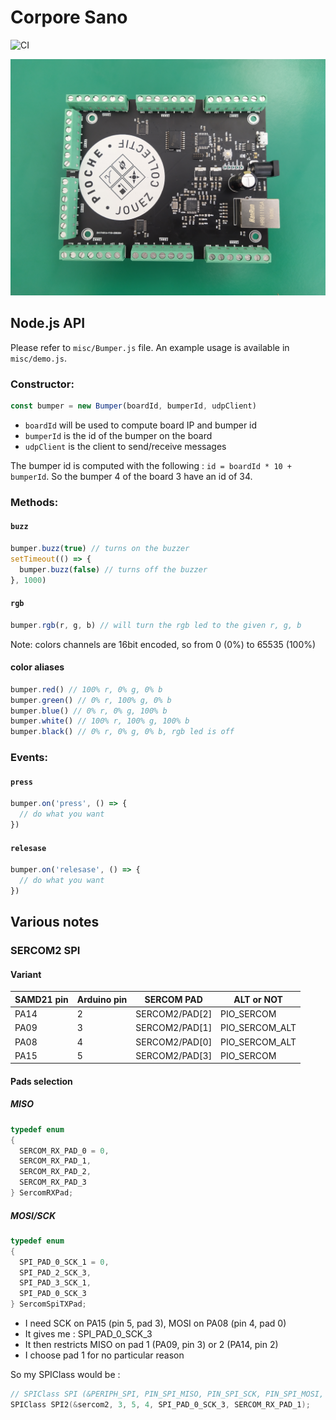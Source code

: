 # Corpore Sano

![CI](https://github.com/xseignard/corpore-sano/workflows/CI/badge.svg)

![board](./.github/images/board.jpg)

## Node.js API

Please refer to `misc/Bumper.js` file. An example usage is available in `misc/demo.js`.

### Constructor:

```js
const bumper = new Bumper(boardId, bumperId, udpClient)
```

- `boardId` will be used to compute board IP and bumper id
- `bumperId` is the id of the bumper on the board
- `udpClient` is the client to send/receive messages

The bumper id is computed with the following : `id = boardId * 10 + bumperId`. So the bumper 4 of the board 3 have an id of 34.

### Methods:

#### `buzz`

```js
bumper.buzz(true) // turns on the buzzer
setTimeout(() => {
  bumper.buzz(false) // turns off the buzzer
}, 1000)
```

#### `rgb`

```js
bumper.rgb(r, g, b) // will turn the rgb led to the given r, g, b
```

Note: colors channels are 16bit encoded, so from 0 (0%) to 65535 (100%)

#### color aliases

```js
bumper.red() // 100% r, 0% g, 0% b
bumper.green() // 0% r, 100% g, 0% b
bumper.blue() // 0% r, 0% g, 100% b
bumper.white() // 100% r, 100% g, 100% b
bumper.black() // 0% r, 0% g, 0% b, rgb led is off
```

### Events:

#### `press`

```js
bumper.on('press', () => {
  // do what you want
})
```

#### `relesase`

```js
bumper.on('relesase', () => {
  // do what you want
})
```

## Various notes

### SERCOM2 SPI

#### Variant

| SAMD21 pin | Arduino pin | SERCOM PAD     | ALT or NOT     |
| ---------- | ----------- | -------------- | -------------- |
| PA14       | 2           | SERCOM2/PAD[2] | PIO_SERCOM     |
| PA09       | 3           | SERCOM2/PAD[1] | PIO_SERCOM_ALT |
| PA08       | 4           | SERCOM2/PAD[0] | PIO_SERCOM_ALT |
| PA15       | 5           | SERCOM2/PAD[3] | PIO_SERCOM     |

#### Pads selection

##### MISO

```cpp
typedef enum
{
  SERCOM_RX_PAD_0 = 0,
  SERCOM_RX_PAD_1,
  SERCOM_RX_PAD_2,
  SERCOM_RX_PAD_3
} SercomRXPad;
```

##### MOSI/SCK

```cpp
typedef enum
{
  SPI_PAD_0_SCK_1 = 0,
  SPI_PAD_2_SCK_3,
  SPI_PAD_3_SCK_1,
  SPI_PAD_0_SCK_3
} SercomSpiTXPad;
```

- I need SCK on PA15 (pin 5, pad 3), MOSI on PA08 (pin 4, pad 0)
- It gives me : SPI_PAD_0_SCK_3
- It then restricts MISO on pad 1 (PA09, pin 3) or 2 (PA14, pin 2)
- I choose pad 1 for no particular reason

So my SPIClass would be :

```cpp
// SPIClass SPI (&PERIPH_SPI, PIN_SPI_MISO, PIN_SPI_SCK, PIN_SPI_MOSI, PAD_SPI_TX, PAD_SPI_RX);
SPIClass SPI2(&sercom2, 3, 5, 4, SPI_PAD_0_SCK_3, SERCOM_RX_PAD_1);
```
